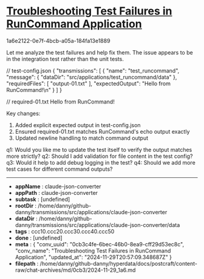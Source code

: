 # [Troubleshooting Test Failures in RunCommand Application](https://claude.ai/chat/0cb3c4fe-6bec-46b0-8ea9-cff29d53ec8c)

1a6e2122-0e7f-4bcb-a05a-184fa13e1889

 Let me analyze the test failures and help fix them. The issue appears to be in the integration test rather than the unit tests.



<antArtifact identifier="test-runcommand-files" type="application/vnd.ant.code" language="json" title="RunCommand Test Files">
// test-config.json
{
    "transmissions": [
        {
            "name": "test_runcommand",
            "message": {
                "dataDir": "src/applications/test_runcommand/data"
            },
            "requiredFiles": [
                "output-01.txt"
            ],
            "expectedOutput": "Hello from RunCommand!\n"
        }
    ]
}

// required-01.txt
Hello from RunCommand!
</antArtifact>

Key changes:

1. Added explicit expected output in test-config.json
2. Ensured required-01.txt matches RunCommand's echo output exactly
3. Updated newline handling to match command output

q1: Would you like me to update the test itself to verify the output matches more strictly?
q2: Should I add validation for file content in the test config?
q3: Would it help to add debug logging in the test?
q4: Should we add more test cases for different command outputs?

---

* **appName** : claude-json-converter
* **appPath** : claude-json-converter
* **subtask** : [undefined]
* **rootDir** : /home/danny/github-danny/transmissions/src/applications/claude-json-converter
* **dataDir** : /home/danny/github-danny/transmissions/src/applications/claude-json-converter/data
* **tags** : ccc10.ccc20.ccc30.ccc40.ccc50
* **done** : [undefined]
* **meta** : {
  "conv_uuid": "0cb3c4fe-6bec-46b0-8ea9-cff29d53ec8c",
  "conv_name": "Troubleshooting Test Failures in RunCommand Application",
  "updated_at": "2024-11-29T20:57:09.348687Z"
}
* **filepath** : /home/danny/github-danny/hyperdata/docs/postcraft/content-raw/chat-archives/md/0cb3/2024-11-29_1a6.md
